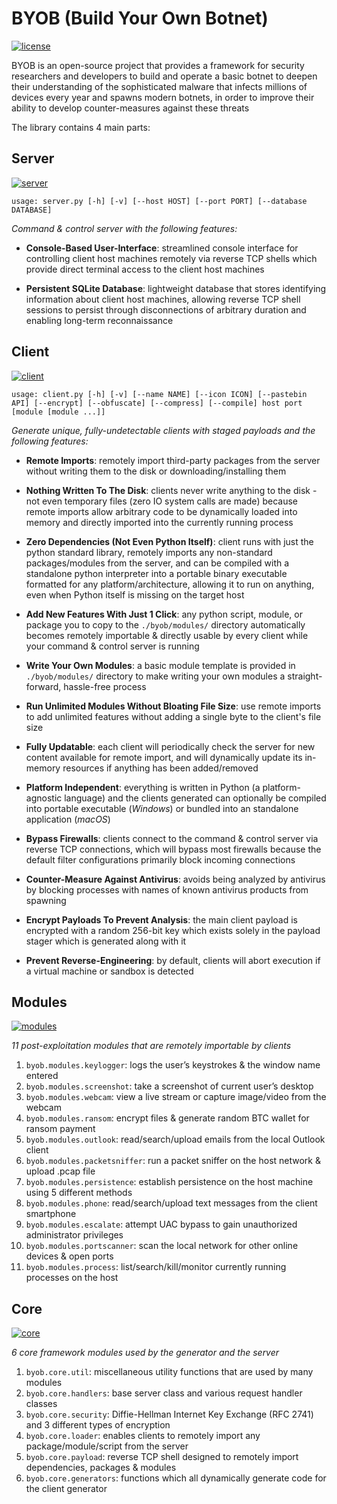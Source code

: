 # BYOB (Build Your Own Botnet)
[![license](https://img.shields.io/badge/license-GPL-brightgreen.svg)](https://github.com/colental/byob/blob/master/LICENSE)

BYOB is an open-source project that provides a framework for security researchers 
and developers to build and operate a basic botnet to deepen their understanding
of the sophisticated malware that infects millions of devices every year and spawns
modern botnets, in order to improve their ability to develop counter-measures against 
these threats

The library contains 4 main parts:

## Server
[![server](https://img.shields.io/badge/byob-server-blue.svg)](https://github.com/colental/byob/blob/master/byob/server.py)

`usage: server.py [-h] [-v] [--host HOST] [--port PORT] [--database DATABASE]`

*Command & control server with the following features:*

- __Console-Based User-Interface__: streamlined console interface for controlling client host machines remotely via 
reverse TCP shells which provide direct terminal access to the client host machines

- __Persistent SQLite Database__: lightweight database that stores identifying information about client host machines,
allowing reverse TCP shell sessions to persist through disconnections of arbitrary
duration and enabling long-term reconnaissance

## Client
[![client](https://img.shields.io/badge/byob-client-blue.svg)](https://github.com/colental/byob/blob/master/byob/generator.py)

`usage: client.py [-h] [-v] [--name NAME] [--icon ICON] [--pastebin API]
                     [--encrypt] [--obfuscate] [--compress] [--compile]
                     host port [module [module ...]]`

*Generate unique, fully-undetectable clients with staged payloads and the following features:*

- __Remote Imports__: remotely import third-party packages from the server without writing them 
to the disk or downloading/installing them

- __Nothing Written To The Disk__: clients never write anything to the disk - not even temporary files (zero IO
system calls are made) because remote imports allow arbitrary code to be 
dynamically loaded into memory and directly imported into the currently running 
process

- __Zero Dependencies (Not Even Python Itself)__: client runs with just the python standard library, remotely imports any non-standard
packages/modules from the server, and can be compiled with a standalone python 
interpreter into a portable binary executable formatted for any platform/architecture,
allowing it to run on anything, even when Python itself is missing on the target host

- __Add New Features With Just 1 Click__: any python script, module, or package you to copy to the `./byob/modules/` directory
automatically becomes remotely importable & directly usable by every client while 
your command & control server is running

- __Write Your Own Modules__: a basic module template is provided in `./byob/modules/` directory to make writing
your own modules a straight-forward, hassle-free process

- __Run Unlimited Modules Without Bloating File Size__: use remote imports to add unlimited features without adding a single byte to the
client's file size 

- __Fully Updatable__: each client will periodically check the server for new content available for
remote import, and will dynamically update its in-memory resources
if anything has been added/removed

- __Platform Independent__: everything is written in Python (a platform-agnostic language) and the clients
generated can optionally be compiled into portable executable (*Windows*) or
bundled into an standalone application (*macOS*)

- __Bypass Firewalls__: clients connect to the command & control server via reverse TCP connections, which
will bypass most firewalls because the default filter configurations primarily
block incoming connections

- __Counter-Measure Against Antivirus__: avoids being analyzed by antivirus by blocking processes with names of known antivirus
products from spawning

- __Encrypt Payloads To Prevent Analysis__: the main client payload is encrypted with a random 256-bit key which exists solely
in the payload stager which is generated along with it

- __Prevent Reverse-Engineering__: by default, clients will abort execution if a virtual machine or sandbox is detected

## Modules
[![modules](https://img.shields.io/badge/byob-modules-blue.svg)](https://github.com/colental/byob/blob/master/byob/modules)

*11 post-exploitation modules that are remotely importable by clients*

1) `byob.modules.keylogger`: logs the user’s keystrokes & the window name entered
2) `byob.modules.screenshot`: take a screenshot of current user’s desktop
3) `byob.modules.webcam`: view a live stream or capture image/video from the webcam
4) `byob.modules.ransom`: encrypt files & generate random BTC wallet for ransom payment
5) `byob.modules.outlook`: read/search/upload emails from the local Outlook client
6) `byob.modules.packetsniffer`: run a packet sniffer on the host network & upload .pcap file
7) `byob.modules.persistence`: establish persistence on the host machine using 5 different methods
8) `byob.modules.phone`: read/search/upload text messages from the client smartphone
9) `byob.modules.escalate`: attempt UAC bypass to gain unauthorized administrator privileges
10) `byob.modules.portscanner`: scan the local network for other online devices & open ports
11) `byob.modules.process`: list/search/kill/monitor currently running processes on the host

## Core
[![core](https://img.shields.io/badge/byob-core-blue.svg)](https://github.com/colental/byob/blob/master/byob/core)

*6 core framework modules used by the generator and the server*

1) `byob.core.util`: miscellaneous utility functions that are used by many modules
2) `byob.core.handlers`: base server class and various request handler classes
3) `byob.core.security`: Diffie-Hellman Internet Key Exchange (RFC 2741) and 3 different types of encryption
4) `byob.core.loader`: enables clients to remotely import any package/module/script from the server
5) `byob.core.payload`: reverse TCP shell designed to remotely import dependencies, packages & modules
6) `byob.core.generators`: functions which all dynamically generate code for the client generator

